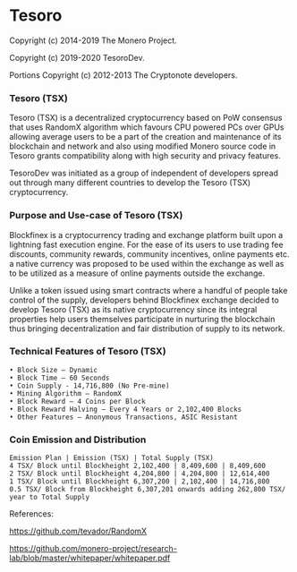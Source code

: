 # Tesoro

Copyright (c) 2014-2019 The Monero Project.

Copyright (c) 2019-2020 TesoroDev.

Portions Copyright (c) 2012-2013 The Cryptonote developers.



### Tesoro (TSX)

Tesoro (TSX) is a decentralized cryptocurrency based on PoW consensus that uses RandomX
algorithm which favours CPU powered PCs over GPUs allowing average users to be a part of the
creation and maintenance of its blockchain and network and also using modified Monero source
code in Tesoro grants compatibility along with high security and privacy features.

TesoroDev was initiated as a group of independent of developers spread out through many
different countries to develop the Tesoro (TSX) cryptocurrency.

### Purpose and Use-case of Tesoro (TSX)

Blockfinex is a cryptocurrency trading and exchange platform built upon a lightning fast execution
engine. For the ease of its users to use trading fee discounts, community rewards, community
incentives, online payments etc. a native currency was proposed to be used within the exchange as
well as to be utilized as a measure of online payments outside the exchange.

Unlike a token issued using smart contracts where a handful of people take control of the supply,
developers behind Blockfinex exchange decided to develop Tesoro (TSX) as its native
cryptocurrency since its integral properties help users themselves participate in nurturing the
blockchain thus bringing decentralization and fair distribution of supply to its network.

### Technical Features of Tesoro (TSX)

```
• Block Size – Dynamic
• Block Time – 60 Seconds
• Coin Supply - 14,716,800 (No Pre-mine)
• Mining Algorithm – RandomX
• Block Reward – 4 Coins per Block
• Block Reward Halving – Every 4 Years or 2,102,400 Blocks
• Other Features – Anonymous Transactions, ASIC Resistant
```
### Coin Emission and Distribution

```
Emission Plan | Emission (TSX) | Total Supply (TSX)
4 TSX/ Block until Blockheight 2,102,400 | 8,409,600 | 8,409,600
2 TSX/ Block until Blockheight 4,204,800 | 4,204,800 | 12,614,400
1 TSX/ Block until Blockheight 6,307,200 | 2,102,400 | 14,716,800
0.5 TSX/ Block from Blockheight 6,307,201 onwards adding 262,800 TSX/ year to Total Supply
```
References:

https://github.com/tevador/RandomX

https://github.com/monero-project/research-lab/blob/master/whitepaper/whitepaper.pdf



